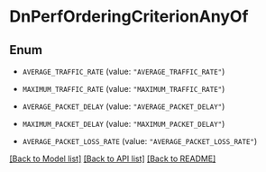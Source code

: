 # DnPerfOrderingCriterionAnyOf

## Enum


* `AVERAGE_TRAFFIC_RATE` (value: `"AVERAGE_TRAFFIC_RATE"`)

* `MAXIMUM_TRAFFIC_RATE` (value: `"MAXIMUM_TRAFFIC_RATE"`)

* `AVERAGE_PACKET_DELAY` (value: `"AVERAGE_PACKET_DELAY"`)

* `MAXIMUM_PACKET_DELAY` (value: `"MAXIMUM_PACKET_DELAY"`)

* `AVERAGE_PACKET_LOSS_RATE` (value: `"AVERAGE_PACKET_LOSS_RATE"`)


[[Back to Model list]](../README.md#documentation-for-models) [[Back to API list]](../README.md#documentation-for-api-endpoints) [[Back to README]](../README.md)


